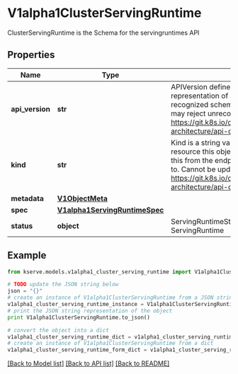 # V1alpha1ClusterServingRuntime

ClusterServingRuntime is the Schema for the servingruntimes API

## Properties

Name | Type | Description | Notes
------------ | ------------- | ------------- | -------------
**api_version** | **str** | APIVersion defines the versioned schema of this representation of an object. Servers should convert recognized schemas to the latest internal value, and may reject unrecognized values. More info: https://git.k8s.io/community/contributors/devel/sig-architecture/api-conventions.md#resources | [optional] 
**kind** | **str** | Kind is a string value representing the REST resource this object represents. Servers may infer this from the endpoint the client submits requests to. Cannot be updated. In CamelCase. More info: https://git.k8s.io/community/contributors/devel/sig-architecture/api-conventions.md#types-kinds | [optional] 
**metadata** | [**V1ObjectMeta**](https://github.com/kubernetes-client/python/blob/master/kubernetes/docs/V1ObjectMeta.md) |  | [optional] 
**spec** | [**V1alpha1ServingRuntimeSpec**](V1alpha1ServingRuntimeSpec.md) |  | [optional] 
**status** | **object** | ServingRuntimeStatus defines the observed state of ServingRuntime | [optional] 

## Example

```python
from kserve.models.v1alpha1_cluster_serving_runtime import V1alpha1ClusterServingRuntime

# TODO update the JSON string below
json = "{}"
# create an instance of V1alpha1ClusterServingRuntime from a JSON string
v1alpha1_cluster_serving_runtime_instance = V1alpha1ClusterServingRuntime.from_json(json)
# print the JSON string representation of the object
print V1alpha1ClusterServingRuntime.to_json()

# convert the object into a dict
v1alpha1_cluster_serving_runtime_dict = v1alpha1_cluster_serving_runtime_instance.to_dict()
# create an instance of V1alpha1ClusterServingRuntime from a dict
v1alpha1_cluster_serving_runtime_form_dict = v1alpha1_cluster_serving_runtime.from_dict(v1alpha1_cluster_serving_runtime_dict)
```
[[Back to Model list]](../README.md#documentation-for-models) [[Back to API list]](../README.md#documentation-for-api-endpoints) [[Back to README]](../README.md)


